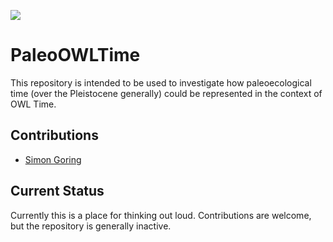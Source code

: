 ![](https://img.shields.io/badge/status-inactive-red.svg)

# PaleoOWLTime

This repository is intended to be used to investigate how paleoecological time (over the Pleistocene generally) could be represented in the context of OWL Time.

## Contributions

* [Simon Goring](http://goring.org)

## Current Status

Currently this is a place for thinking out loud.  Contributions are welcome, but the repository is generally inactive.
